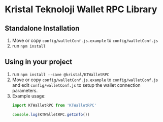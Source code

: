# Kristal Teknoloji Wallet RPC Library

## Standalone Installation
1. Move or copy `config/walletConf.js.example` to `config/walletConf.js`
2. run `npm install`


## Using in your project
1. run `npm install --save @kristal/KTWalletRPC`
2. Move or copy `config/walletConf.js.example` to `config/walletConf.js` and edit `config/walletConf.js` to setup the wallet connection parameters.
3. Example usage:
    ```javascript
    import KTWalletRPC from 'KTWalletRPC'

    console.log(KTWalletRPC.getInfo())
    ```
